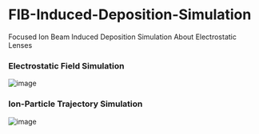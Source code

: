 # FIB-Induced-Deposition-Simulation
Focused Ion Beam Induced Deposition Simulation About Electrostatic Lenses

### Electrostatic Field Simulation
![image](https://github.com/user-attachments/assets/9ca591b9-54b4-4068-8d5e-217c64cd0d9c)

### Ion-Particle Trajectory Simulation
![image](https://github.com/user-attachments/assets/97f15ddc-28ad-4650-b76a-957250780008)
